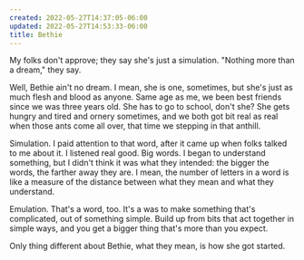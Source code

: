 ```yaml
---
created: 2022-05-27T14:37:05-06:00
updated: 2022-05-27T14:53:33-06:00
title: Bethie
---
```


My folks don't approve; they say she's just a simulation. "Nothing more than a dream," they say.

Well, Bethie ain't no dream. I mean, she is one, sometimes, but she's just as much flesh and blood as anyone. Same age as me, we been best friends since we was three years old. She has to go to school, don't she? She gets hungry and tired and ornery sometimes, and we both got bit real as real when those ants come all over, that time we stepping in that anthill.

Simulation. I paid attention to that word, after it came up when folks talked to me about it. I listened real good. Big words. I began to understand something, but I didn't think it was what they intended: the bigger the words, the farther away they are. I mean, the number of letters in a word is like a measure of the distance between what they mean and what they understand.

Emulation. That's a word, too. It's a was to make something that's complicated, out of something simple. Build up from bits that act together in simple ways, and you get a bigger thing that's more than you expect.

Only thing different about Bethie, what they mean, is how she got started.
